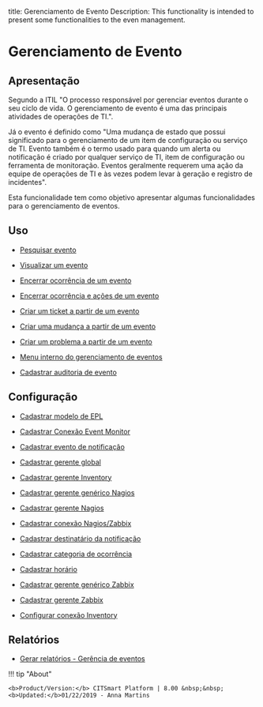title: Gerenciamento de Evento
Description: This functionality is intended to present some functionalities to the even management.
# Gerenciamento de Evento

Apresentação
----------------

Segundo a ITIL "O processo responsável por gerenciar eventos durante o seu ciclo de vida. O gerenciamento de evento é uma das principais atividades de operações de TI.".

Já o evento é definido como "Uma mudança de estado que possui significado para o gerenciamento de um item de configuração ou serviço de TI. Evento também é o termo usado para quando um alerta ou notificação é criado por qualquer serviço de TI, item de configuração ou ferramenta de monitoração. Eventos geralmente requerem uma ação da equipe de operações de TI e às vezes podem levar à geração e registro de incidentes".

Esta funcionalidade tem como objetivo apresentar algumas funcionalidades para o gerenciamento de eventos.

Uso
-------

- [Pesquisar evento](/pt-br/citsmart-platform-8/processes/event/use/search-event.html)

- [Visualizar um evento](/pt-br/citsmart-platform-8/processes/event/use/view-event.html)

- [Encerrar ocorrência de um evento](/pt-br/citsmart-platform-8/processes/event/use/close-event-occurrence.html)

- [Encerrar ocorrência e ações de um evento](/pt-br/citsmart-platform-8/processes/event/use/close-occurences-and-actions.html)

- [Criar um ticket a partir de um evento](/pt-br/citsmart-platform-8/processes/event/use/create-ticket-from-an-event.html)

- [Criar uma mudança a partir de um evento](/pt-br/citsmart-platform-8/processes/event/use/create-change-from-an-event.html)

- [Criar um problema a partir de um evento](/pt-br/citsmart-platform-8/processes/event/use/create-a-problem-from-an-event.html)

- [Menu interno do gerenciamento de eventos](/pt-br/citsmart-platform-8/processes/event/use/internal-menu-of-event.html)

- [Cadastrar auditoria de evento](/pt-br/citsmart-platform-8/processes/event/use/register-event-audit.html)

Configuração
-----------------

- [Cadastrar modelo de EPL](/pt-br/citsmart-platform-8/processes/event/configuration/register-epl-template.html)

- [Cadastrar Conexão Event Monitor](/pt-br/citsmart-platform-8/processes/event/configuration/register-event-monitor-connection.html)

- [Cadastrar evento de notificação](/pt-br/citsmart-platform-8/processes/event/configuration/register-event-notification.html)

- [Cadastrar gerente global](/pt-br/citsmart-platform-8/processes/event/configuration/register-global-manager.html)

- [Cadastrar gerente Inventory](/pt-br/citsmart-platform-8/processes/event/configuration/register-inventory-manager.html)

- [Cadastrar gerente genérico Nagios](/pt-br/citsmart-platform-8/processes/event/configuration/register-nagios-generic-manager.html)

- [Cadastrar gerente Nagios](/pt-br/citsmart-platform-8/processes/event/configuration/register-nagios-manager.html)

- [Cadastrar conexão Nagios/Zabbix](/pt-br/citsmart-platform-8/processes/event/configuration/register-nagios-zabbix-connection.html)

- [Cadastrar destinatário da notificação](/pt-br/citsmart-platform-8/processes/event/configuration/register-notification-recipient.html)

- [Cadastrar categoria de ocorrência](/pt-br/citsmart-platform-8/processes/event/configuration/register-occurence-category.html)

- [Cadastrar horário](/pt-br/citsmart-platform-8/processes/event/configuration/register-time.html)

- [Cadastrar gerente genérico Zabbix](/pt-br/citsmart-platform-8/processes/event/configuration/register-zabbix-generic-manager.html)

- [Cadastrar gerente Zabbix](/pt-br/citsmart-platform-8/processes/event/configuration/register-zabbix-manager.html)

- [Configurar conexão Inventory](/pt-br/citsmart-platform-8/processes/event/configuration/set-inventory-connection.html)

Relatórios
-----------

- [Gerar relatórios - Gerência de eventos](/pt-br/citsmart-platform-8/processes/event/use/generate-reports-event-management.html)


!!! tip "About"

    <b>Product/Version:</b> CITSmart Platform | 8.00 &nbsp;&nbsp;
    <b>Updated:</b>01/22/2019 - Anna Martins

